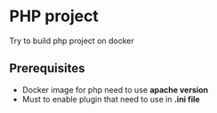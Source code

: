# PHP project

Try to build php project on docker

## Prerequisites
- Docker image for php need to use **apache version**
- Must to enable plugin that need to use in **.ini file**
